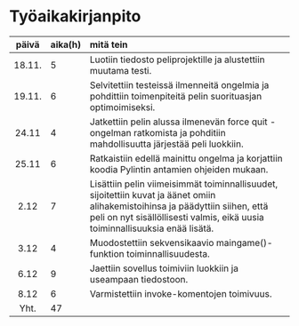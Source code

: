 # Työaikakirjanpito

| päivä | aika(h) | mitä tein  |
| :----:|:-----| :-----|
| 18.11. | 5    | Luotiin tiedosto peliprojektille ja alustettiin muutama testi.  |
| 19.11. | 6    | Selvitettiin testeissä ilmenneitä ongelmia ja pohdittiin toimenpiteitä pelin suorituasjan optimoimiseksi. |
| 24.11 |  4   | Jatkettiin pelin alussa ilmenevän force quit -ongelman ratkomista ja pohditiin mahdollisuutta järjestää peli luokkiin.|
| 25.11 |  6   | Ratkaistiin edellä mainittu ongelma ja korjattiin koodia Pylintin antamien ohjeiden mukaan.  |
| 2.12  |  7   | Lisättiin pelin viimeisimmät toiminnallisuudet, sijoitettiin kuvat ja äänet omiin alihakemistoihinsa ja päädyttiin siihen, että peli on nyt sisällöllisesti valmis, eikä uusia toiminnallisuuksia enää lisätä. |
| 3.12 |   4  | Muodostettiin sekvensikaavio maingame()-funktion toiminnallisuudesta. |
|6.12  |  9 | Jaettiin sovellus toimiviin luokkiin ja useampaan tiedostoon. |
|8.12  |  6 | Varmistettiin invoke-komentojen toimivuus. |
| Yht. | 47 |



